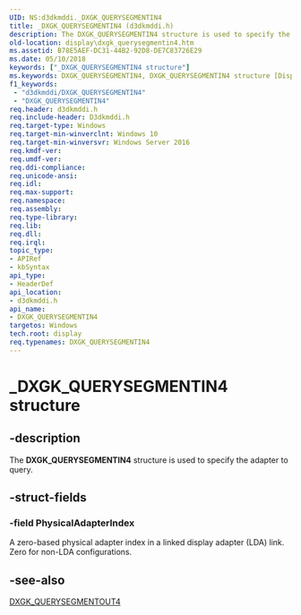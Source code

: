 ```yaml
---
UID: NS:d3dkmddi._DXGK_QUERYSEGMENTIN4
title: _DXGK_QUERYSEGMENTIN4 (d3dkmddi.h)
description: The DXGK_QUERYSEGMENTIN4 structure is used to specify the adapter to query.
old-location: display\dxgk_querysegmentin4.htm
ms.assetid: B78E5AEF-DC31-44B2-92D8-DE7C83726E29
ms.date: 05/10/2018
keywords: ["_DXGK_QUERYSEGMENTIN4 structure"]
ms.keywords: DXGK_QUERYSEGMENTIN4, DXGK_QUERYSEGMENTIN4 structure [Display Devices], _DXGK_QUERYSEGMENTIN4, d3dkmddi/DXGK_QUERYSEGMENTIN4, display.dxgk_querysegmentin4
f1_keywords:
 - "d3dkmddi/DXGK_QUERYSEGMENTIN4"
 - "DXGK_QUERYSEGMENTIN4"
req.header: d3dkmddi.h
req.include-header: D3dkmddi.h
req.target-type: Windows
req.target-min-winverclnt: Windows 10
req.target-min-winversvr: Windows Server 2016
req.kmdf-ver: 
req.umdf-ver: 
req.ddi-compliance: 
req.unicode-ansi: 
req.idl: 
req.max-support: 
req.namespace: 
req.assembly: 
req.type-library: 
req.lib: 
req.dll: 
req.irql: 
topic_type:
- APIRef
- kbSyntax
api_type:
- HeaderDef
api_location:
- d3dkmddi.h
api_name:
- DXGK_QUERYSEGMENTIN4
targetos: Windows
tech.root: display
req.typenames: DXGK_QUERYSEGMENTIN4
---
```


# _DXGK_QUERYSEGMENTIN4 structure


## -description


The <b>DXGK_QUERYSEGMENTIN4</b> structure is used to specify the adapter to query.


## -struct-fields




### -field PhysicalAdapterIndex

A zero-based physical adapter index in a linked display adapter  (LDA) link. Zero for non-LDA configurations. 


## -see-also




<a href="https://docs.microsoft.com/windows-hardware/drivers/ddi/d3dkmddi/ns-d3dkmddi-_dxgk_querysegmentout4">DXGK_QUERYSEGMENTOUT4</a>
 

 

